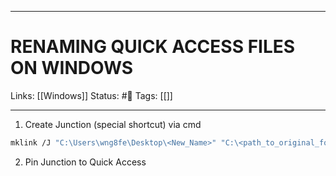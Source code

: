 ___
# RENAMING QUICK ACCESS FILES ON WINDOWS
Links: [[Windows]]
Status: #🌳 
Tags: [[]]

<!--- Created on: 2023.09.27, 15:59 --->
___
1. Create Junction (special shortcut) via cmd
```bash
mklink /J "C:\Users\wng8fe\Desktop\<New_Name>" "C:\<path_to_original_folder>"
```



2. Pin Junction to Quick Access